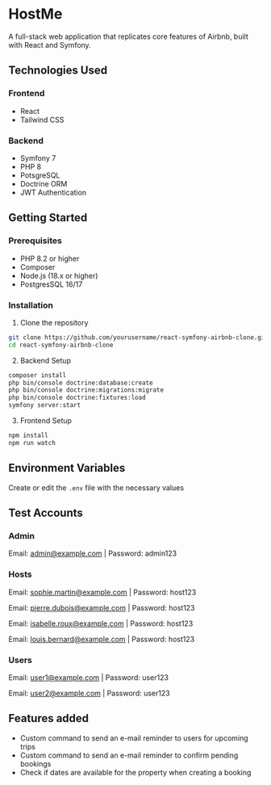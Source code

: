 # HostMe

A full-stack web application that replicates core features of Airbnb, built with React and Symfony.

## Technologies Used

### Frontend

- React
- Tailwind CSS

### Backend

- Symfony 7
- PHP 8
- PotsgreSQL
- Doctrine ORM
- JWT Authentication

## Getting Started

### Prerequisites

- PHP 8.2 or higher
- Composer
- Node.js (18.x or higher)
- PostgresSQL 16/17

### Installation

1. Clone the repository

```bash
git clone https://github.com/yourusername/react-symfony-airbnb-clone.git
cd react-symfony-airbnb-clone
```

2. Backend Setup

```bash
composer install
php bin/console doctrine:database:create
php bin/console doctrine:migrations:migrate
php bin/console doctrine:fixtures:load
symfony server:start
```

3. Frontend Setup

```bash
npm install
npm run watch
```

## Environment Variables

Create or edit the `.env` file with the necessary values

## Test Accounts

### Admin

Email: admin@example.com | Password: admin123

### Hosts

Email: sophie.martin@example.com | Password: host123

Email: pierre.dubois@example.com | Password: host123

Email: isabelle.roux@example.com | Password: host123

Email: louis.bernard@example.com | Password: host123

### Users

Email: user1@example.com | Password: user123

Email: user2@example.com | Password: user123

## Features added

- Custom command to send an e-mail reminder to users for upcoming trips
- Custom command to send an e-mail reminder to confirm pending bookings
- Check if dates are available for the property when creating a booking
